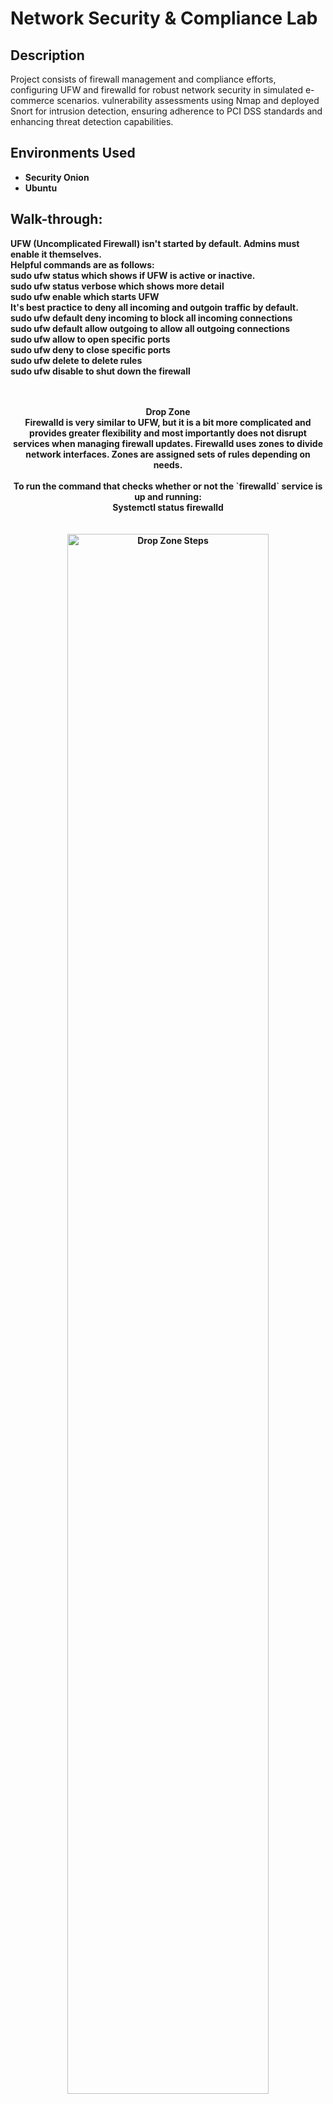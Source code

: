 <h1>Network Security & Compliance Lab</h1>

 <h2>Description</h2>
Project consists of firewall management and compliance efforts, configuring UFW and firewalld for robust network security in simulated e-commerce scenarios.  vulnerability assessments using Nmap and deployed Snort for intrusion detection, ensuring
adherence to PCI DSS standards and enhancing threat detection capabilities.
<br />
<h2>Environments Used </h2>

- <b>Security Onion</b>
- <b>Ubuntu<b>

<h2>Walk-through:</h2>
UFW (Uncomplicated Firewall) isn't started by default.  Admins must enable it themselves. <br />
Helpful commands are as follows:<br />
sudo ufw status  which shows if UFW is active or inactive.<br />
sudo ufw status verbose which shows more detail<br />
sudo ufw enable which starts UFW<br />
It's best practice to deny all incoming and outgoin traffic by default. <br />
sudo ufw default deny incoming to block all incoming connections<br/>
sudo ufw default allow outgoing to allow all outgoing connections<br/>
sudo ufw allow to open specific ports<br/>
sudo ufw deny to close specific ports<br/>
sudo ufw delete to delete rules<br/>
sudo ufw disable to shut down the firewall<br/>
<br/>
<br/>
<p align="center">
Drop Zone <br/>
Firewalld is very similar to UFW, but it is a bit more complicated and provides greater flexibility and most importantly does not disrupt services when managing firewall updates.  Firewalld uses zones to divide network interfaces.  Zones are assigned sets of rules depending on needs.

<br />
<br />
To run the command that checks whether or not the `firewalld` service is up and running: <br/>
Systemctl status firewalld <br/>

<br/>
<br/>
<img src="https://imgur.com/MwazUv1.png" height="80%" width="80%" alt="Drop Zone Steps"/>

<br />
<br />
To run the command that lists all currently configured firewall rules: <br/>
Sudo firewall-cmd  - - list-all
<p align="center">
 <br/>
<img src="https://imgur.com/45VZk43.png" height="80%" width="80%" alt="Drop Zone Steps"/>
<p align="center">
 Note: the above screenshot was taken after the firewall rules were configured, and for that reason, it 
 does not show pre-configuration rules.  Pre-configuration rules are shown in the currently configured 
 zones screenshots below
 <br />
 <br />
 <p align="center">
To remove unneeded services:<br />
sudo firewall-cmd  - -zone=public  - -remove-service=dhcpv6-client  - -permanent
    <br/>
  Rules are erased when the firewall reboots, so to save the configuration, add the --permanent option to the end of the rich rule.
  <br/>
<img src="https://imgur.com/QjdM6Rs.png" height="80%" width="80%" alt="Drop Zone Steps"/>
<br />
<br />
The Command that lists all currently supported services: <br />
Sudo firewall-cmd  - - get-services  <br/>
<p align="center">
 Based on your needs, disable the ones that are not critical to business operations as a form of system hardening.
  <br/>
<img src="https://imgur.com/W6aFMTg.png" height="80%" width="80%" alt="Drop Zone Steps"/>
<br />
<br />
The command that lists all currently configured zones: <br />
Sudo firewall-cmd  - -list-all-zones
<p align="center">
  <br/>
<img src="https://imgur.com/mqRYYiB.png" height="80%" width="80%" alt="Drop Zone Steps"/>
<br />
<br />
<br/>
<img src="https://imgur.com/Cuq2IH3.png" height="80%" width="80%" alt="Drop Zone Steps"/>
 <br />
<br/>
<img src="https://imgur.com/kkrTOa1.png" height="80%" width="80%" alt="Drop Zone Steps"/>
<br />
 To run the commands to create new zones:
<br />
 <br />
 Sudo firewall-cmd  - - permanent  - - new-zone=web
<br/>
 <br />
 <img src="https://imgur.com/DGzlrem.png" height="80%" width="80%" alt="Drop Zone Steps"/>
<br />
<br />
 To run the command to reload the firewall service in order to apply new settings, the command is:  firewall-cmd --reload
 <br />
<p align="center">
The process of binding the interface to the zone causes the interface to inherit all the rules from the zone.<br />
To run the command that sets your `eth` interfaces to zones (to bind the zone to the interface) :<br />
Sudo firewall-cmd  - - zones=sales  - - change-interface=eth2  - - permanent 
<br />
<br/>
 <img src="https://imgur.com/TqP4kft.png" height="80%" width="80%" alt="Drop Zone Steps"/>
<br />
<br />
<br/>
 <img src="https://imgur.com/XcS8I4B.png" height="80%" width="80%" alt="Drop Zone Steps"/>
<br />
<br />
The command that adds services to zones:<br />
Sudo firewall-cmd  - -zone=public  - - permanent  - -add-service=http<br />

<br/>
 <img src="https://imgur.com/auEoyAF.png" height="80%" width="80%" alt="Drop Zone Steps"/>
<br />
<br />
The command that will add all blacklisted IPS to the drop zone:<br />
Sudo firewall-cmd  - -zone=drop  - -permanent  - -add-rick-rule=”rule family=’ipv4’ source address=’IP address removed’ reject”<br />

<br/>
 <img src="https://imgur.com/k58bkfU.png" height="80%" width="80%" alt="Drop Zone Steps"/>
<br />
<br />
<br/>
 <img src="https://imgur.com/rbuKqgM.png" height="80%" width="80%" alt="Drop Zone Steps"/>
<br />
<br />
<br/>
 <img src="https://imgur.com/IckMGPd.png" height="80%" width="80%" alt="Drop Zone Steps"/>
<br />
<br />
The command that reloads the `firewalld` configurations and writes it to memory:<br />
 firewall-cmd --reload<br />

<p align="center">
The command that displays all zone services:<br />
firewall-cmd  - -get-services<br />

<br/>
 <img src="https://imgur.com/X4tkCGk.png" height="80%" width="80%" alt="Drop Zone Steps"/>
<br />
To run a rich-rule that blocks the IP address `IP address removed` on the public zone:<br />
sudo firewall-cmd  - -zone=public  - -permanent  - -add-rich-rule=”rule family=’ipv4’ source address=’IP address removed’ reject”<br />

<br />
<br/>
 <img src="https://imgur.com/RL6GQst.png" height="80%" width="80%" alt="Drop Zone Steps"/>
<br />
<br />
<br/>
 <img src="https://imgur.com/W6N7qEO.png" height="80%" width="80%" alt="Drop Zone Steps"/>
<br />
Blocking the ICMP pings from entering the network help mitigate against Dos attacks. The command that blocks `pings` and `icmp requests` in the `public` zone to harden the network:<br />
sudo firewall-cmd  - -zone=public  - -permanent  - -add-icmp-block=echo-reply  - -add-icmp-block=echo-request<br />

<br />
<br/>

 <img src="https://imgur.com/do9UaLR.png" height="80%" width="80%" alt="Drop Zone Steps"/>
<br />
<br />
<br/><img src="https://imgur.com/0sNvy2c.png" height="80%" width="80%" alt="Drop Zone Steps"/>
<br />
The command that lists all of the rule settings for each zone:<br />
sudo firewall-cmd  - -list-all  - -zone=block <br />

<br />
<br/>
<img src="https://imgur.com/L1nplJv.png" height="80%" width="80%" alt="Drop Zone Steps"/>
<br />
<br />
<br/>
<img src="https://imgur.com/E8bx3HV.png" height="80%" width="80%" alt="Drop Zone Steps"/>
<br />
<br />
<br/>
<img src="https://imgur.com/jVHXs37.png" height="80%" width="80%" alt="Drop Zone Steps"/>
<br />
<br />
<br/>
<img src="https://imgur.com/2Troz2Y.png" height="80%" width="80%" alt="Drop Zone Steps"/>
<br />
<br />
<br/>
<img src="https://imgur.com/6iF5fQ8.png" height="80%" width="80%" alt="Drop Zone Steps"/>
<br />
<br />
<br/>
<img src="https://imgur.com/naKw8uU.png" height="80%" width="80%" alt="Drop Zone Steps"/>
<br />
<br/>
<img src="https://imgur.com/OBl7KVl.png" height="80%" width="80%" alt="Drop Zone Steps"/>
<br />
<br />
<br/>
<img src="https://imgur.com/jIVRTjV.png" height="80%" width="80%" alt="Disk Sanitization Steps"/>
<br />
<br />
<br/>
<img src="https://imgur.com/rsCBACM.png" height="80%" width="80%" alt="Disk Sanitization Steps"/>
<br />
<br />
<br/>
<img src="https://imgur.com/XqWl4YY.png" height="80%" width="80%" alt="Disk Sanitization Steps"/>
<br />
<br />
<br/>
<img src="https://imgur.com/M0eLhXS.png" height="80%" width="80%" alt="Drop Zone Steps"/>
<br />
<br />
<br/>
<img src="https://imgur.com/JnPwiMr.png" height="80%" width="80%" alt="Drop Zone Steps"/>
<br />
<br />
<br/>
<img src="https://imgur.com/XqMJsGx.png" height="80%" width="80%" alt="Drop Zone Steps"/>
<br />
<p align="center">
Security Onion Lab

What was the indicator of an attack?<br />
   Alert indicator is categorized as Red/Critical, possible data breach <br />
   How did they attacker locate the victim? <br />
   Attack was targeting Italian users<br />
What was it that was downloaded? <br />
a JavaScript downloader called JS/Nemucod, which is attached directly to the emails inside a ZIP file<br />
How was it downloaded? <br />
When the user opens the zip file and double clicks the JavaScript, the default file type associations in Windows will cause Internet Explorer to open and execute the JavaScript<br />
What was it that was downloaded? <br />
malware<br />
What does the exploit do? <br />
Command & Control:  the executable files downloaded by Nemucod are used to retrieve a Trojan Downloader called Fareit or Pony Downloader, which in turn downloads another set of executable files containing the Gozi infostealer<br />
Ref:  https://www.certego.net/en/news/italian-spam-campaigns-using-js-nemucod-downloader/



<br />
<img src="https://imgur.com/aAZ3kXe.png" height="80%" width="80%" alt="Drop Zone Steps"/>
<br />
<br />
<br/>
<br/>
</p>

<!--
 ```diff
- text in red
+ text in green
! text in orange
# text in gray
@@ text in purple (and bold)@@
```
--!>
